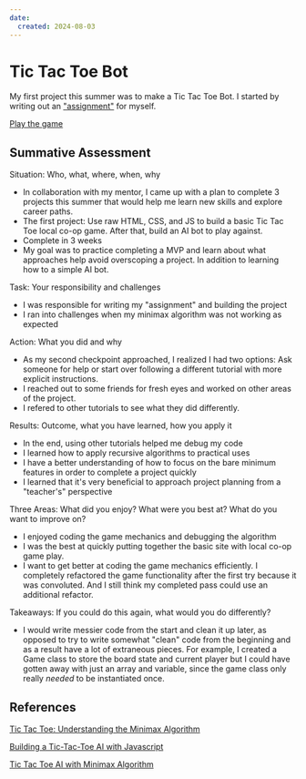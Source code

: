 ```yaml
---
date:
  created: 2024-08-03
---
```


# Tic Tac Toe Bot

My first project this summer was to make a Tic Tac Toe Bot. I started by writing out an ["assignment"](https://docs.google.com/document/d/1rqr7HB2iJPtqDuqC3Sk3d3LTI8FX7NmLV-C7O8tnUX0/edit?usp=sharing) for myself.

[Play the game](https://jacqhorizon.github.io/tic-tac-toe/)

## Summative Assessment

Situation: Who, what, where, when, why

- In collaboration with my mentor, I came up with a plan to complete 3 projects this summer that would help me learn new skills and explore career paths.
- The first project: Use raw HTML, CSS, and JS to build a basic Tic Tac Toe local co-op game. After that, build an AI bot to play against.
- Complete in 3 weeks
- My goal was to practice completing a MVP and learn about what approaches help avoid overscoping a project. In addition to learning how to a simple AI bot.

Task: Your responsibility and challenges

- I was responsible for writing my "assignment" and building the project
- I ran into challenges when my minimax algorithm was not working as expected

Action: What you did and why

- As my second checkpoint approached, I realized I had two options: Ask someone for help or start over following a different tutorial with more explicit instructions.
- I reached out to some friends for fresh eyes and worked on other areas of the project.
- I refered to other tutorials to see what they did differently.

Results: Outcome, what you have learned, how you apply it

- In the end, using other tutorials helped me debug my code
- I learned how to apply recursive algorithms to practical uses
- I have a better understanding of how to focus on the bare minimum features in order to complete a project quickly
- I learned that it's very beneficial to approach project planning from a "teacher's" perspective

Three Areas: What did you enjoy? What were you best at? What do you want to improve on?

- I enjoyed coding the game mechanics and debugging the algorithm
- I was the best at quickly putting together the basic site with local co-op game play.
- I want to get better at coding the game mechanics efficiently. I completely refactored the game functionality after the first try because it was convoluted. And I still think my completed pass could use an additional refactor.

Takeaways: If you could do this again, what would you do differently?

- I would write messier code from the start and clean it up later, as opposed to try to write somewhat "clean" code from the beginning and as a result have a lot of extraneous pieces. For example, I created a Game class to store the board state and current player but I could have gotten away with just an array and variable, since the game class only really *needed* to be instantiated once.

## References

[Tic Tac Toe: Understanding the Minimax Algorithm](https://www.neverstopbuilding.com/blog/minimax)

[Building a Tic-Tac-Toe AI with Javascript](https://mostafa-samir.github.io/Tic-Tac-Toe-AI/)

[Tic Tac Toe AI with Minimax Algorithm](https://thecodingtrain.com/challenges/154-tic-tac-toe-minimax)